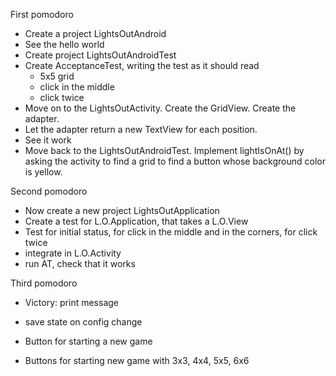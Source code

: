 
First pomodoro

 - Create a project LightsOutAndroid
 - See the hello world
 - Create project LightsOutAndroidTest
 - Create AcceptanceTest, writing the test as it should read
   - 5x5 grid
   - click in the middle
   - click twice
 - Move on to the LightsOutActivity.  Create the GridView.  Create the adapter.
 - Let the adapter return a new TextView for each position.
 - See it work
 - Move back to the LightsOutAndroidTest.  Implement lightIsOnAt() by asking the activity to find a grid to find a button whose background color is yellow.

Second pomodoro

 - Now create a new project LightsOutApplication
 - Create a test for L.O.Application, that takes a L.O.View
 - Test for initial status, for click in the middle and in the corners, for click twice
 - integrate in L.O.Activity
 - run AT, check that it works

Third pomodoro

 - Victory: print message
 - save state on config change

 - Button for starting a new game
 - Buttons for starting new game with 3x3, 4x4, 5x5, 6x6

